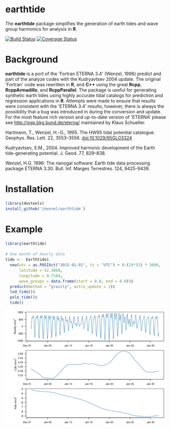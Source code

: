 
earthtide
=========

The **earthtide** package simplifies the generation of earth tides and wave group harmonics for analysis in **R**.

[![Build Status](https://travis-ci.org/jkennel/earthtide.svg?branch=master)](https://travis-ci.org/jkennel/earthtide) [![Coverage Status](https://img.shields.io/codecov/c/github/jkennel/earthtide/master.svg)](https://codecov.io/github/jkennel/earthtide?branch=master)

Background
==========

**earthtide** is a port of the 'Fortran ETERNA 3.4' (Wenzel, 1996) predict and part of the analyze codes with the Kudryavtsev 2004 update. The original 'Fortran' code was rewritten in **R**, and **C++** using the great **Rcpp**, **RcppArmadillo**, and **RcppParallel**. The package is useful for generating synthetic earth tides using highly accurate tidal catalogs for prediction and regression applications in **R**. Attempts were made to ensure that results were consistent with the 'ETERNA 3.4' results, however, there is always the possibility that a bug was introduced in during the conversion and update. For the most feature rich version and up-to-date version of 'ETERNA' please see <http://ggp.bkg.bund.de/eterna/> maintained by Klaus Schueller.

Hartmann, T., Wenzel, H.-G., 1995. The HW95 tidal potential catalogue. Geophys. Res. Lett. 22, 3553–3556. <doi:10.1029/95GL03324>

Kudryavtsev, S.M., 2004. Improved harmonic development of the Earth tide-generating potential. J. Geod. 77, 829–838.

Wenzel, H.G. 1996: The nanogal software: Earth tide data processing package ETERNA 3.30. Bull. Inf. Marges Terrestres. 124, 9425-9439.

Installation
============

``` r
library(devtools)
install_github('jkennel/earthtide')
```

Example
=======

``` r
library(earthtide)

# One month of hourly data
tide <-  Earthtide$
  new(utc = as.POSIXct("2015-01-01", tz = "UTC") + 0:(24*31) * 3600,
      latitude = 52.3868,
      longitude = 9.7144,
      wave_groups = data.frame(start = 0.0, end = 6.0))$
  predict(method = "gravity", astro_update = 1)$
  lod_tide()$
  pole_tide()$
  tide()
```

![](README_files/figure-markdown_github/plot-1.png)
